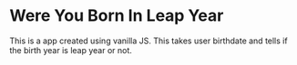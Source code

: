 # Were You Born In Leap Year

This is a app created using vanilla JS. This takes user birthdate and tells if the birth year is leap year or not.
